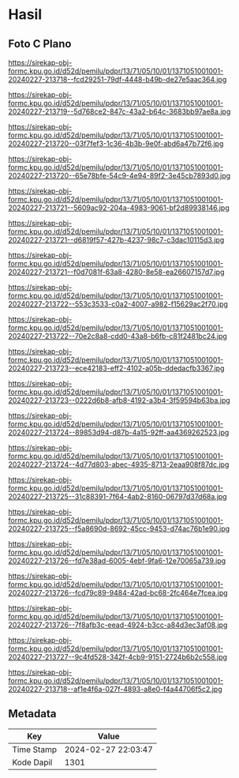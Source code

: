 # Hasil

## Foto C Plano

https://sirekap-obj-formc.kpu.go.id/d52d/pemilu/pdpr/13/71/05/10/01/1371051001001-20240227-213718--fcd29251-79df-4448-b49b-de27e5aac364.jpg

https://sirekap-obj-formc.kpu.go.id/d52d/pemilu/pdpr/13/71/05/10/01/1371051001001-20240227-213719--5d768ce2-847c-43a2-b64c-3683bb97ae8a.jpg

https://sirekap-obj-formc.kpu.go.id/d52d/pemilu/pdpr/13/71/05/10/01/1371051001001-20240227-213720--03f7fef3-1c36-4b3b-9e0f-abd6a47b72f6.jpg

https://sirekap-obj-formc.kpu.go.id/d52d/pemilu/pdpr/13/71/05/10/01/1371051001001-20240227-213720--65e78bfe-54c9-4e94-89f2-3e45cb7893d0.jpg

https://sirekap-obj-formc.kpu.go.id/d52d/pemilu/pdpr/13/71/05/10/01/1371051001001-20240227-213721--5609ac92-204a-4983-9061-bf2d89938146.jpg

https://sirekap-obj-formc.kpu.go.id/d52d/pemilu/pdpr/13/71/05/10/01/1371051001001-20240227-213721--d6819f57-427b-4237-98c7-c3dac10115d3.jpg

https://sirekap-obj-formc.kpu.go.id/d52d/pemilu/pdpr/13/71/05/10/01/1371051001001-20240227-213721--f0d7081f-63a8-4280-8e58-ea26607157d7.jpg

https://sirekap-obj-formc.kpu.go.id/d52d/pemilu/pdpr/13/71/05/10/01/1371051001001-20240227-213722--553c3533-c0a2-4007-a982-f15629ac2f70.jpg

https://sirekap-obj-formc.kpu.go.id/d52d/pemilu/pdpr/13/71/05/10/01/1371051001001-20240227-213722--70e2c8a8-cdd0-43a8-b6fb-c81f2481bc24.jpg

https://sirekap-obj-formc.kpu.go.id/d52d/pemilu/pdpr/13/71/05/10/01/1371051001001-20240227-213723--ece42183-eff2-4102-a05b-ddedacfb3367.jpg

https://sirekap-obj-formc.kpu.go.id/d52d/pemilu/pdpr/13/71/05/10/01/1371051001001-20240227-213723--0222d6b8-afb8-4192-a3b4-3f59594b63ba.jpg

https://sirekap-obj-formc.kpu.go.id/d52d/pemilu/pdpr/13/71/05/10/01/1371051001001-20240227-213724--89853d94-d87b-4a15-92ff-aa4369262523.jpg

https://sirekap-obj-formc.kpu.go.id/d52d/pemilu/pdpr/13/71/05/10/01/1371051001001-20240227-213724--4d77d803-abec-4935-8713-2eaa908f87dc.jpg

https://sirekap-obj-formc.kpu.go.id/d52d/pemilu/pdpr/13/71/05/10/01/1371051001001-20240227-213725--31c88391-7f64-4ab2-8160-06797d37d68a.jpg

https://sirekap-obj-formc.kpu.go.id/d52d/pemilu/pdpr/13/71/05/10/01/1371051001001-20240227-213725--f5a8690d-8692-45cc-9453-d74ac76b1e90.jpg

https://sirekap-obj-formc.kpu.go.id/d52d/pemilu/pdpr/13/71/05/10/01/1371051001001-20240227-213726--fd7e38ad-6005-4ebf-9fa6-12e70065a739.jpg

https://sirekap-obj-formc.kpu.go.id/d52d/pemilu/pdpr/13/71/05/10/01/1371051001001-20240227-213726--fcd79c89-9484-42ad-bc68-2fc464e7fcea.jpg

https://sirekap-obj-formc.kpu.go.id/d52d/pemilu/pdpr/13/71/05/10/01/1371051001001-20240227-213726--7f8afb3c-eead-4924-b3cc-a84d3ec3af08.jpg

https://sirekap-obj-formc.kpu.go.id/d52d/pemilu/pdpr/13/71/05/10/01/1371051001001-20240227-213727--9c4fd528-342f-4cb9-9151-2724b6b2c558.jpg

https://sirekap-obj-formc.kpu.go.id/d52d/pemilu/pdpr/13/71/05/10/01/1371051001001-20240227-213718--af1e4f6a-027f-4893-a8e0-f4a44706f5c2.jpg


## Metadata

| Key        | Value               |
| ---------- | ------------------- |
| Time Stamp | 2024-02-27 22:03:47 |
| Kode Dapil | 1301                |




